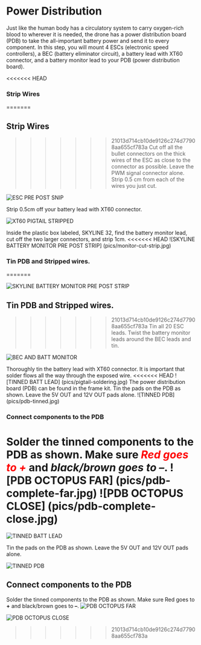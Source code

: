 # Power Distribution

Just like the human body has a circulatory system to carry oxygen-rich blood to wherever it is needed, the drone has a power distribution board (PDB) to take the all-important battery power and send it to every component. In this step, you will mount 4 ESCs (electronic speed controllers), a BEC (battery eliminator circuit), a battery lead with XT60 connector, and a battery monitor lead to your PDB (power distribution board). 

<<<<<<< HEAD
### Strip Wires
=======
## Strip Wires

>>>>>>> 21013d714cb10de9126c274d77908aa655cf783a
Cut off all the bullet connectors on the thick wires of the ESC as close to the connector as possible. Leave the PWM signal connector alone.
Strip 0.5 cm from each of the wires you just cut. 

![ESC PRE POST SNIP](pics/esc-cut-strip.jpg)

Strip 0.5cm off your battery lead with XT60 connector.

![XT60 PIGTAIL STRIPPED](pics/xt60.jpg)

Inside the plastic box labeled, SKYLINE 32, find the battery monitor lead, cut off the two larger connectors, and strip 1cm.
<<<<<<< HEAD
![SKYLINE BATTERY MONITOR PRE POST STRIP] (pics/monitor-cut-strip.jpg)

### Tin PDB and Stripped wires.
=======

![SKYLINE BATTERY MONITOR PRE POST STRIP](pics/monitor-cut-strip.jpg)

## Tin PDB and Stripped wires.

>>>>>>> 21013d714cb10de9126c274d77908aa655cf783a
Tin all 20 ESC leads.
Twist the battery monitor leads around the BEC leads and tin.

![BEC AND BATT MONITOR](pics/bec-and-monitor-lead.jpg)

Thoroughly tin the battery lead with XT60 connector. It is important that solder flows all the way through the exposed wire. 
<<<<<<< HEAD
![TINNED BATT LEAD] (pics/pigtail-soldering.jpg)
The power distribution board (PDB) can be found in the frame kit. Tin the pads on the PDB as shown. Leave the 5V OUT and 12V OUT pads alone. 
![TINNED PDB] (pics/pdb-tinned.jpg)

### Connect components to the PDB
Solder the tinned components to the PDB as shown. Make sure <span style="color:red">***Red goes to +***</span> and ***black/brown goes to –***.
![PDB OCTOPUS FAR] (pics/pdb-complete-far.jpg)
![PDB OCTOPUS CLOSE] (pics/pdb-complete-close.jpg)
=======

![TINNED BATT LEAD](pics/pigtail-soldering.JPG)

Tin the pads on the PDB as shown. Leave the 5V OUT and 12V OUT pads alone. 

![TINNED PDB](pics/pdb-tinned.jpg)

## Connect components to the PDB

Solder the tinned components to the PDB as shown. Make sure Red goes to **+** and black/brown goes to **–**.
![PDB OCTOPUS FAR](pics/pdb-complete-far.jpg)

![PDB OCTOPUS CLOSE](pics/pdb-complete-close.jpg)
>>>>>>> 21013d714cb10de9126c274d77908aa655cf783a
